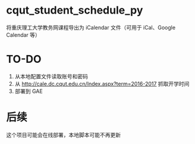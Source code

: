 # cqut_student_schedule_py
将重庆理工大学教务网课程导出为 iCalendar 文件（可用于 iCal、Google Calendar 等）

# TO-DO
1. 从本地配置文件读取账号和密码
2. 从 http://cale.dc.cqut.edu.cn/Index.aspx?term=2016-2017 抓取开学时间
3. 部署到 GAE

# 后续
这个项目可能会在线部署，本地脚本可能不再更新